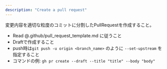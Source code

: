 ```yaml
---
description: "Create a pull request"
---
```


変更内容を適切な粒度のコミットに分割したPullRequestを作成すること。

- Read @.github/pull_request_template.md に従うこと
- Draftで作成すること
- push時は`git push -u origin <branch_name>` のように `--set-upstream` を指定すること
- コマンドの例: `gh pr create --draft --title "title" --body "body"`
